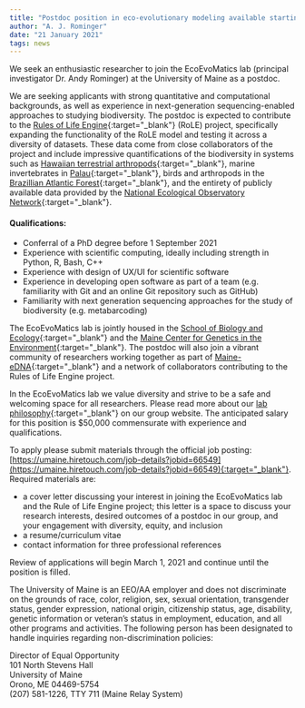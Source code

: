 ```yaml
---
title: "Postdoc position in eco-evolutionary modeling available starting Fall 2021!"
author: "A. J. Rominger"
date: "21 January 2021"
tags: news
---
```


We seek an enthusiastic researcher to join the EcoEvoMatics lab (principal investigator Dr. Andy Rominger) at the University of Maine as a postdoc.

 

We are seeking applicants with strong quantitative and computational backgrounds, as well as experience in next-generation sequencing-enabled approaches to studying biodiversity. The postdoc is expected to contribute to the [Rules of Life Engine](https://role-model.github.io/){:target="_blank"} (RoLE) project, specifically expanding the functionality of the RoLE model and testing it across a diversity of datasets. These data come from close collaborators of the project and include impressive quantifications of the biodiversity in systems such as [Hawaiian terrestrial arthropods](https://nature.berkeley.edu/hawaiidimensions/){:target="_blank"}, marine invertebrates in [Palau](http://mnd.ucmerced.edu/Research/Overview.html){:target="_blank"}, birds and arthropods in the [Brazillian Atlantic Forest](https://www.carnavallab.org/biodiversity-prediction){:target="_blank"}, and the entirety of publicly available data provided by the [National Ecological Observatory Network](){:target="_blank"}.

#### Qualifications:

- Conferral of a PhD degree before 1 September 2021
- Experience with scientific computing, ideally including strength in Python, R, Bash, C++
- Experience with design of UX/UI for scientific software
- Experience in developing open software as part of a team (e.g. familiarity with Git and an online Git repository such as GitHub)
- Familiarity with next generation sequencing approaches for the study of biodiversity (e.g. metabarcoding)


The EcoEvoMatics lab is jointly housed in the [School of Biology and Ecology](https://sbe.umaine.edu){:target="_blank"} and the [Maine Center for Genetics in the Environment](https://umaine.edu/mcge){:target="_blank"}. The postdoc will also join a vibrant community of researchers working together as part of [Maine-eDNA](){:target="_blank"} and a network of collaborators contributing to the Rules of Life Engine project.

In the EcoEvoMatics lab we value diversity and strive to be a safe and welcoming space for all researchers. Please read more about our [lab philosophy](https://www.ecoevomatics.org/philosophy){:target="_blank"} on our group website. The anticipated salary for this position is $50,000 commensurate with experience and qualifications.



To apply please submit materials through the official job posting: [https://umaine.hiretouch.com/job-details?jobid=66549](https://umaine.hiretouch.com/job-details?jobid=66549){:target="_blank"}. Required materials are:

- a cover letter discussing your interest in joining the EcoEvoMatics lab and the Rule of Life Engine project; this letter is a space to discuss your research interests, desired outcomes of a postdoc in our group, and your engagement with diversity, equity, and inclusion
- a resume/curriculum vitae
- contact information for three professional references

Review of applications will begin March 1, 2021 and continue until the position is filled.  

The University of Maine is an EEO/AA employer and does not discriminate on the grounds of race, color, religion, sex, sexual orientation, transgender status, gender expression, national origin, citizenship status, age, disability, genetic information or veteran’s status in employment, education, and all other programs and activities. The following person has been designated to handle inquiries regarding non-discrimination policies:

Director of Equal Opportunity <br/>
101 North Stevens Hall  <br/>
University of Maine  <br/>
Orono, ME 04469-5754  <br/>
(207) 581-1226, TTY 711 (Maine Relay System)
